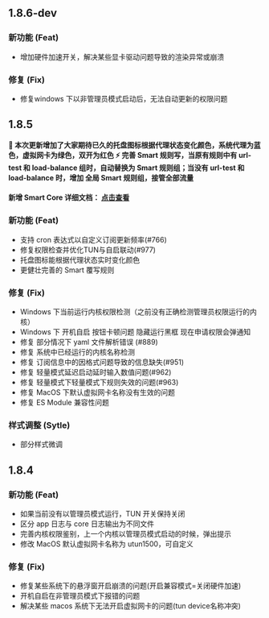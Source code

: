 ## 1.8.6-dev

### 新功能 (Feat)
 - 增加硬件加速开关，解决某些显卡驱动问题导致的渲染异常或崩溃

### 修复 (Fix)
 - 修复windows 下以非管理员模式启动后，无法自动更新的权限问题
  
## 1.8.5

**🎉 本次更新增加了大家期待已久的托盘图标根据代理状态变化颜色，系统代理为蓝色，虚拟网卡为绿色，双开为红色
⚡ 完善 Smart 规则写，当原有规则中有 url-test 和 load-balance 组时，自动替换为 Smart 规则组；当没有 url-test 和 load-balance 时，增加 全局 Smart 规则组，接管全部流量**

#### 新增 Smart Core 详细文档： [点击查看](https://mihomo.party/docs/guide/smart-core)

### 新功能 (Feat)
 - 支持 cron 表达式以自定义订阅更新频率(#766)
 - 修复权限检查并优化TUN与自启联动(#977)
 - 托盘图标能根据代理状态实时变化颜色
 - 更健壮完善的 Smart 覆写规则
### 修复 (Fix)
- Windows 下当前运行内核权限检测（之前没有正确检测管理员权限运行的内核）
- Windows 下 开机自启 按钮卡顿问题 隐藏运行黑框 现在申请权限会弹通知
- 修复 部分情况下 yaml 文件解析错误 (#889)
- 修复 系统中已经运行的内核名称检测
- 修复 订阅信息中的因格式问题导致的信息缺失(#951)
- 修复 轻量模式延迟启动延时输入数值问题(#962)
- 修复 轻量模式下轻量模式下规则失效的问题(#963)
- 修复 MacOS 下默认虚拟网卡名称没有生效的问题
- 修复 ES Module 兼容性问题

### 样式调整 (Sytle)
- 部分样式微调
## 1.8.4

### 新功能 (Feat)
- 如果当前没有以管理员模式运行，TUN 开关保持关闭
- 区分 app 日志与 core 日志输出为不同文件
- 完善内核权限鉴别，上一个内核以管理员模式启动的时候，弹出提示
- 修改 MacOS 默认虚拟网卡名称为 utun1500，可自定义

### 修复 (Fix)
- 修复某些系统下的悬浮窗开启崩溃的问题(开启兼容模式=关闭硬件加速)
- 开机自启在非管理员模式下报错的问题
- 解决某些 macos 系统下无法开启虚拟网卡的问题(tun device名称冲突)